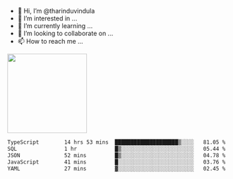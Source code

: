 - 👋 Hi, I’m @tharinduvindula
- 👀 I’m interested in ...
- 🌱 I’m currently learning ...
- 💞️ I’m looking to collaborate on ...
- 📫 How to reach me ...

<!---
tharinduvindula/tharinduvindula is a ✨ special ✨ repository because its `README.md` (this file) appears on your GitHub profile.
You can click the Preview link to take a look at your changes.
--->

<img height="180em" src="https://github-readme-stats.vercel.app/api?username=tharinduvindula&show_icons=true&hide_border=false&&count_private=true&include_all_commits=true" />


<!--START_SECTION:waka-->

```txt
TypeScript        14 hrs 53 mins  ████████████████████▒░░░░   81.05 %
SQL               1 hr            █▒░░░░░░░░░░░░░░░░░░░░░░░   05.44 %
JSON              52 mins         █▒░░░░░░░░░░░░░░░░░░░░░░░   04.78 %
JavaScript        41 mins         █░░░░░░░░░░░░░░░░░░░░░░░░   03.76 %
YAML              27 mins         ▓░░░░░░░░░░░░░░░░░░░░░░░░   02.45 %
```

<!--END_SECTION:waka-->
